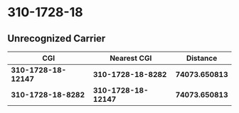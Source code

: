 # 310-1728-18
## Unrecognized Carrier


| CGI | Nearest CGI | Distance |
|-----|-------------|----------|
| **310-1728-18-12147** | **310-1728-18-8282** | **74073.650813** |
| **310-1728-18-8282** | **310-1728-18-12147** | **74073.650813** |

